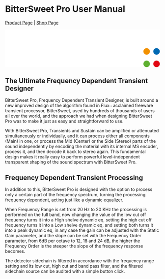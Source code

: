 # BitterSweet Pro User Manual
[Product Page](https://www.flux.audio/project/bittersweet-pro/) 
| [Shop Page](https://shop.flux.audio/en_US/products/bittersweet-pro)

![](include/flux-logo.png)

## The Ultimate Frequency Dependent Transient Designer

BitterSweet Pro, Frequency Dependent Transient Designer, is built around a new improved design of the algorithm found in Flux:: acclaimed freeware transient processor, BitterSweet, used by hundreds of thousands of users all over the world, and the approach we had when designing BitterSweet Pro was to make it just as easy and straightforward to use.

With BitterSweet Pro, Transients and Sustain can be amplified or attenuated simultaneously or individually, and it can process either all components (Main) in one, or process the Mid (Center) or the Side (Stereo) parts of the sound independently by encoding the material with its internal MS encoder, process it, and then decode it back to stereo again. This fundamental design makes it really easy to perform powerful level-independent transparent shaping of the sound spectrum with BitterSweet Pro.

## Frequency Dependent Transient Processing

In addition to this, BitterSweet Pro is designed with the option to process only a certain part of the frequency spectrum, turning the processing frequency dependent, acting just like a dynamic equalizer.

When Frequency Range is set from 20 Hz to 20 KHz the processing is performed on the full band, now changing the value of the low cut off frequency turns it into a High shelve dynamic eq, setting the high cut off frequency turns it into a Low shelve dynamic eq, and setting both turns it into a peak dynamic eq, in any case the gain can be adjusted with the Static Gain parameter, and the slope can be set with the Frequency Order parameter, from 6dB per octave to 12, 18 and 24 dB, the higher the Frequency Order is the steeper the slope of the frequency response becomes.

The detector sidechain is filtered in accordance with the frequency range setting and its low cut, high cut and band pass filter, and the filtered sidechain source can be audited with a simple button click.
